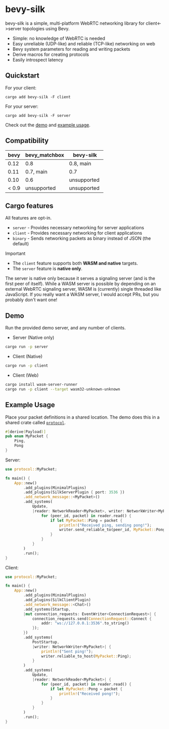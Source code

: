 # bevy-silk

bevy-silk is a simple, multi-platform WebRTC networking library for client<->server topologies using Bevy.

- Simple: no knowledge of WebRTC is needed
- Easy unreliable (UDP-like) and reliable (TCP-like) networking on web
- Bevy system parameters for reading and writing packets
- Derive macros for creating protocols
- Easily introspect latency

## Quickstart

For your client:

```shell
cargo add bevy-silk -F client
```

For your server:

```shell
cargo add bevy-silk -F server
```

Check out the [demo](#demo) and [example usage](#example-usage).

## Compatibility

| bevy  | bevy_matchbox |  bevy-silk  |
|-------|---------------|-------------|
| 0.12  | 0.8           | 0.8, main   |
| 0.11  | 0.7, main     | 0.7         |
| 0.10  | 0.6           | unsupported |
| < 0.9 | unsupported   | unsupported |

## Cargo features

All features are opt-in.

- `server` - Provides necessary networking for server applications
- `client` - Provides necessary networking for client applications
- `binary` - Sends networking packets as binary instead of JSON (the default)

> [!IMPORTANT]
>
> - The `client` feature supports both **WASM and native** targets.
> - The `server` feature is **native only**.
>
> The server is native only because it serves a signaling server (and is the first peer of itself). While a WASM server is possible by depending on an external WebRTC signaling server, WASM is (currently) single threaded like JavaScript. If you really want a WASM server, I would accept PRs, but you probably don't want one!

## Demo

Run the provided demo server, and any number of clients.

- Server (Native only)

```bash
cargo run -p server
```

- Client (Native)

```bash
cargo run -p client
```

- Client (Web)

```bash
cargo install wasm-server-runner
cargo run -p client --target wasm32-unknown-unknown
```

## Example Usage

Place your packet definitions in a shared location. The demo does this in a shared crate called [`protocol`](demo/protocol/).

```rust
#[derive(Payload)]
pub enum MyPacket {
    Ping,
    Pong
}
```

Server:

```rust
use protocol::MyPacket;

fn main() {
    App::new()
        .add_plugins(MinimalPlugins)
        .add_plugins(SilkServerPlugin { port: 3536 })
        .add_network_message::<MyPacket>()
        .add_systems(
            Update,
            |reader: NetworkReader<MyPacket>, writer: NetworkWriter<MyPacket>| {
                for (peer_id, packet) in reader.read() {
                    if let MyPacket::Ping = packet {
                        println!("Received ping, sending pong!");
                        writer.send_reliable_to(peer_id, MyPacket::Pong);
                    }
                }
            }
        )
        .run();
}
```

Client:

```rust
use protocol::MyPacket;

fn main() {
    App::new()
        .add_plugins(MinimalPlugins)
        .add_plugins(SilkClientPlugin)
        .add_network_message::<Chat>()
        .add_systems(Startup,
        |mut connection_requests: EventWriter<ConnectionRequest>| {
            connection_requests.send(ConnectionRequest::Connect {
                addr: "ws://127.0.0.1:3536".to_string()
            });
        })
        .add_systems(
            PostStartup,
            |writer: NetworkWriter<MyPacket>| {
                println!("Sent ping!");
                writer.reliable_to_host(MyPacket::Ping);
            }
        )
        .add_systems(
            Update,
            |reader: NetworkReader<MyPacket>| {
                for (peer_id, packet) in reader.read() {
                    if let MyPacket::Pong = packet {
                        println!("Received pong!");
                    }
                }
            }
        )
        .run();
}
```
